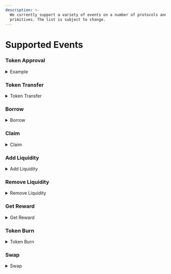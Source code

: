 ```yaml
---
description: >-
  We currently support a variety of events on a number of protocols and defi
  primitives. The list is subject to change.
---
```


# Supported Events



### Token Approval

<details>

<summary>Example</summary>

```

GET https://api.decentri.fi/events/decode/0xc39bca069cdc89832387d2dc57ef395ab2896013144a252d614e5ab2c88edb5e?network=ETHEREUM

[
  {
    "type": "APPROVAL",
    "protocol": null,
    "metadata": {
      "owner": {
        "address": "0x83a524af3cf8eb146132a2459664f7680a5515be",
        "label": null
      },
      "spender": {
        "address": "0x6b093998d36f2c7f0cc359441fbb24cc629d5ff0",
        "label": "Fulcrum DAI iToken"
      },
      "asset": {
        "network": {
          "name": "ETHEREUM",
          "logo": "https://github.com/defitrack/data/raw/master/logo/network/ethereum.png",
          "chainId": 1
        },
        "logo": "https://raw.githubusercontent.com/trustwallet/assets/master/blockchains/ethereum/assets/0x6B175474E89094C44Da98b954EedeAC495271d0F/logo.png",
        "name": "Dai Stablecoin",
        "symbol": "DAI",
        "address": "0x6b175474e89094c44da98b954eedeac495271d0f",
        "decimals": 18,
        "type": "SINGLE",
        "totalSupply": 4403467768016490697865246030,
        "underlyingTokens": [],
        "protocol": null
      },
      "amount": 115792089237316195423570985008687907853269984665640564039457584007913129639935
    }
  }
]
```

</details>

### Token Transfer

<details>

<summary>Token Transfer</summary>



</details>

### Borrow

<details>

<summary>Borrow</summary>



</details>

### Claim

<details>

<summary>Claim</summary>



</details>

### Add Liquidity

<details>

<summary>Add Liquidity</summary>



</details>

### Remove Liquidity

<details>

<summary>Remove Liquidity</summary>



</details>

### Get Reward

<details>

<summary>Get Reward</summary>



</details>

### Token Burn

<details>

<summary>Token Burn</summary>



</details>

### Swap

<details>

<summary>Swap</summary>



</details>

